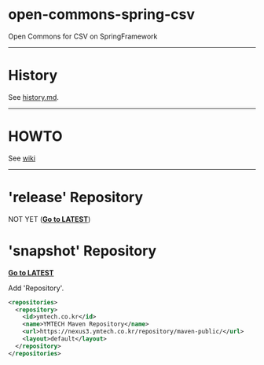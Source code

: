 # open-commons-spring-csv
Open Commons for CSV on SpringFramework

---
# History
See [history.md](./history.md).

---
# HOWTO
See [wiki](https://github.com/open-commons/open-commons-spring-csv/wiki)

---
# 'release' Repository
NOT YET (**[Go to LATEST](https://central.sonatype.com/artifact/io.github.open-commons/open-commons-spring-csv)**)

# 'snapshot' Repository
**[Go to LATEST](https://nexus3.ymtech.co.kr/#browse/browse:maven-public:io%2Fgithub%2Fopen-commons%2Fopen-commons-spring-csv)**

Add 'Repository'.

``` xml
<repositories>
  <repository>
    <id>ymtech.co.kr</id>
    <name>YMTECH Maven Repository</name>
    <url>https://nexus3.ymtech.co.kr/repository/maven-public/</url>
    <layout>default</layout>
  </repository>
</repositories>
```